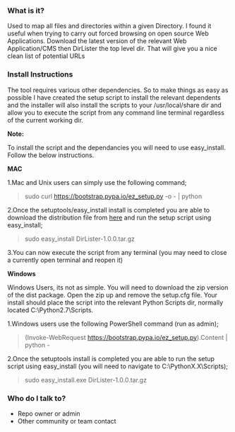 ### What is it? ###

Used to map all files and directories within a given Directory. I found it useful when trying to carry out forced browsing on open source Web Applications. Download the latest version of the relevant Web Application/CMS then DirLister the top level dir. That will give you a nice clean list of potential URLs

### Install Instructions ###

The tool requires various other dependencies. So to make things as easy as possible I have created the setup script to install the relevant dependents and the installer will also install the scripts to your /usr/local/share dir and allow you to execute the script from any command line terminal regardless of the current working dir.

**Note:**

To install the script and the dependancies you will need to use easy_install. Follow the below instructions.

**MAC**

1.Mac and Unix users can simply use the following command; 
>sudo curl https://bootstrap.pypa.io/ez_setup.py -o - | python

2.Once the setuptools/easy_install install is completed you are able to download the distribution file from [here](https://bitbucket.org/laned/dirlist/downloads/DirLister-1.0.0.tar.gz) and run the setup script using easy_install; 
>sudo easy_install DirLister-1.0.0.tar.gz

3.You can now execute the script from any terminal (you may need to close a currently open terminal and reopen it) 


**Windows**

Windows Users, its not as simple. You will need to download the zip version of the dist package. Open the zip up and remove the setup.cfg file. Your install should place the script into the relevant Python Scripts dir, normally located C:\Python2.7\Scripts.

1.Windows users use the following PowerShell command (run as admin); 
>(Invoke-WebRequest https://bootstrap.pypa.io/ez_setup.py).Content | python -

2.Once the setuptools install is completed you are able to run the setup script using easy_install (you will need to navigate to C:\PythonX.X\Scripts); 
>sudo easy_install.exe DirLister-1.0.0.tar.gz

### Who do I talk to? ###

* Repo owner or admin
* Other community or team contact